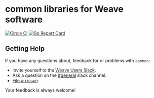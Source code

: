 # common libraries for Weave software

[![Circle CI](https://circleci.com/gh/weaveworks/common/tree/master.svg?style=shield)](https://circleci.com/gh/weaveworks/common/tree/master)
[![Go Report Card](https://goreportcard.com/badge/github.com/weaveworks/common)](https://goreportcard.com/report/github.com/weaveworks/common)


## <a name="help"></a>Getting Help

If you have any questions about, feedback for or problems with `common`:

- Invite yourself to the <a href="https://slack.weave.works/" target="_blank">Weave Users Slack</a>.
- Ask a question on the [#general](https://weave-community.slack.com/messages/general/) slack channel.
- [File an issue](https://github.com/weaveworks/common/issues/new).

Your feedback is always welcome!
